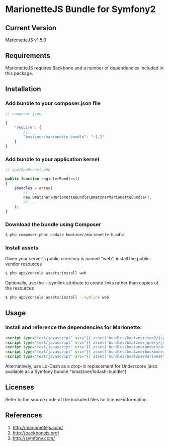 # MarionetteJS Bundle for Symfony2

## Current Version

MarionetteJS v1.5.0

## Requirements

MarionetteJS requires Backbone and a number of dependencies included in this package.

## Installation

### Add bundle to your composer.json file

``` js
// composer.json

{
    "require": {
		// ...
        "bmatzner/marionette-bundle": "~1.2"
    }
}
```

### Add bundle to your application kernel

``` php
// app/AppKernel.php

public function registerBundles()
{
    $bundles = array(
        // ...
        new Bmatzner\MarionetteBundle\BmatznerMarionetteBundle(),
        // ...
    );
}
```

### Download the bundle using Composer

``` bash
$ php composer.phar update bmatzner/marionette-bundle
```

### Install assets

Given your server's public directory is named "web", install the public vendor resources

``` bash
$ php app/console assets:install web
```

Optionally, use the --symlink attribute to create links rather than copies of the resources 

``` bash
$ php app/console assets:install --symlink web
```

## Usage

### Install and reference the dependencies for Marionette:

``` html
<script type="text/javascript" src="{{ asset('bundles/bmatznerjson2/js/json2.min.js') }}"></script>
<script type="text/javascript" src="{{ asset('bundles/bmatznerjquery/js/jquery.min.js') }}"></script>
<script type="text/javascript" src="{{ asset('bundles/bmatznerunderscore/js/underscore.min.js') }}"></script>
<script type="text/javascript" src="{{ asset('bundles/bmatznerbackbone/js/backbone.min.js') }}"></script>
<script type="text/javascript" src="{{ asset('bundles/bmatznermarionette/js/backbone.marionette.min.js') }}"></script>
```

Alternatively, use Lo-Dash as a drop-in replacement for Underscore (also available as a Symfony bundle "bmatzner/lodash-bundle")

## Licenses

Refer to the source code of the included files for license information

## References

1. http://marionettejs.com/
2. http://backbonejs.org/
3. http://symfony.com/
